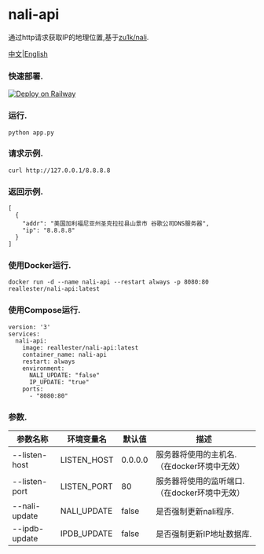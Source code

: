 # nali-api
通过http请求获取IP的地理位置,基于[zu1k/nali](https://github.com/zu1k/nali.git).

[中文](README_zh.md)|[English](README.md)

### 快速部署.
[![Deploy on Railway](https://railway.app/button.svg)](https://railway.app/template/rQNQTh?referralCode=TF5qcU)

### 运行.
```shell
python app.py
```

### 请求示例.
```shell
curl http://127.0.0.1/8.8.8.8
```

### 返回示例.
```shell
[
  {
    "addr": "美国加利福尼亚州圣克拉拉县山景市 谷歌公司DNS服务器",
    "ip": "8.8.8.8"
  }
]
```

### 使用Docker运行.
```shell
docker run -d --name nali-api --restart always -p 8080:80 reallester/nali-api:latest
```

### 使用Compose运行.
```
version: '3'
services:
  nali-api:
    image: reallester/nali-api:latest
    container_name: nali-api
    restart: always
    environment:
      NALI_UPDATE: "false"
      IP_UPDATE: "true"
    ports:
      - "8080:80"
```

### 参数.
| 参数名称          | 环境变量名       | 默认值     | 描述                         |
|---------------|-------------|---------|----------------------------|
| --listen-host | LISTEN_HOST | 0.0.0.0 | 服务器将使用的主机名.（在docker环境中无效）  |
| --listen-port | LISTEN_PORT | 80      | 服务器将使用的监听端口.（在docker环境中无效） |
| --nali-update | NALI_UPDATE | false   | 是否强制更新nali程序.              |
| --ipdb-update | IPDB_UPDATE | false    | 是否强制更新IP地址数据库.             |